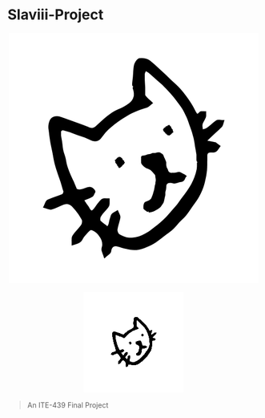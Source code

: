 # Slaviii-Project

<p align="center">
<img src="Documents/assets/logo.png" height=500 alt="logo">
</p>

<p align="center">
<img src="Documents/assets/slaviii-spin.gif" alt="logo">
</p>

> An ITE-439 Final Project
